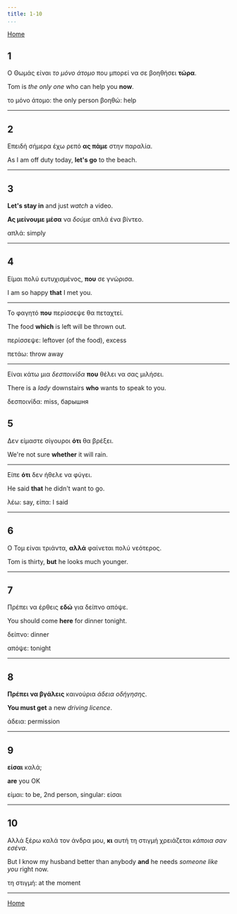 ```yaml
---
title: 1-10
...
```


[Home](/greek) 

## 1

Ο Θωμάς είναι *το μόνο άτομο* που μπορεί να σε βοηθήσει **τώρα**.

Tom is *the only one* who can help you **now**.

το μόνο άτομο: the only person
βοηθώ: help

---

## 2

Επειδή σήμερα έχω ρεπό **ας πάμε** στην παραλία.

As I am off duty today, **let's go** to the beach.

---

## 3

**Let's stay in** and just *watch* a video.

**Ας μείνουμε μέσα** να *δούμε* απλά ένα βίντεο.

απλά: simply

---

## 4

Είμαι πολύ ευτυχισμένος, **που** σε γνώρισα.

I am so happy **that** I met you.

---

Το φαγητό **που** περίσσεψε θα πεταχτεί.

The food **which** is left will be thrown out.

περίσσεψε: leftover (of the food), excess

πετάω: throw away

---
	
Είναι κάτω μια *δεσποινίδα* **που** θέλει να σας μιλήσει.

There is a *lady* downstairs **who** wants to speak to you.

δεσποινίδα: miss, барышня

## 5

Δεν είμαστε σίγουροι **ότι** θα βρέξει.

We're not sure **whether** it will rain.

---

Είπε **ότι** δεν ήθελε να φύγει.

He said **that** he didn't want to go.

λέω: say, είπα: I said

---

## 6

Ο Τομ είναι τριάντα, **αλλά** φαίνεται πολύ νεότερος.

Tom is thirty, **but** he looks much younger.

---

## 7

Πρέπει να έρθεις **εδώ** για δείπνο απόψε.

You should come **here** for dinner tonight.

δείπνο: dinner

απόψε: tonight

---

## 8

**Πρέπει να βγάλεις** καινούρια *άδεια οδήγησης*.

**You must get** a new *driving licence*.

άδεια: permission

---

## 9

**είσαι** καλά;

**are** you OK

είμαι: to be, 2nd person, singular: είσαι

---

## 10

Αλλά ξέρω καλά τον άνδρα μου, **κι** αυτή τη στιγμή χρειάζεται *κάποια σαν εσένα*.

But I know my husband better than anybody **and** he needs *someone like you* right now.

τη στιγμή: at the moment 

---


[Home](/greek) 
